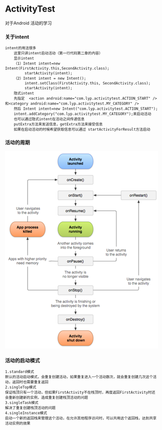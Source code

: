 ActivityTest
===================================
对于Android 活动的学习
### 关于intent
    intent的用法很多
		这里只讲intent启动活动（第一行代码第二章的内容）
		显示intent
		（1）Intent intent=new Intent(FirstActivity.this,SecondActivity.class);
		     startActivity(intent);
		（2）Intent intent = new Intent();
		     intent.setClass(FirstActivity.this, SecondActivity.class);
		     startActivity(intent);
		隐式intent
		先指定  <action android:name="com.lyp.activitytest.ACTION_START" />和<category android:name="com.lyp.activitytest.MY_CATEGORY" />
		然后 Intent intent=new Intent("com.lyp.activitytest.ACTION_START");
		intent.addCategory("com.lyp.activitytest.MY_CATEGORY");来启动活动
		也可以通过隐式intent在活动之间传递信息
		putExtra方法来发送信息，getExtra方法来接受信息 
		如果在启动活动的时候希望获取信息可以通过 startActivityForResult方法启动
### 活动的周期
![github-01.jpg](/img/ac.jpg "github-01.jpg")
### 活动的启动模式
	1.standard模式
	默认的活动启动模式，会重复创建活动，如果重复进入一个活动数次，就会重复创建几次这个活动，返回时也需要重复返回
	2.singleTop模式
	保证栈顶只有一个活动，但如果FirstActivity不在栈顶时，再度返回FirstActivity时还会重新创建新的实例，造成重复创建栈顶活动的问题
	3.singleTask模式
	解决了重复创建栈顶活动的问题
	4.singleInstance模式
	启动一个新的返回栈来管理这个活动，在允许其他程序访问时，可以共用这个返回栈，达到共享活动实例的效果
